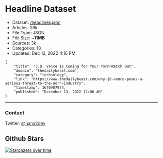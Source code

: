 # Headline Dataset

- Dataset: [/headlines.json](https://raw.githubusercontent.com/fwd/news/master/headlines.json) 
- Articles: 29k
- File Type: JSON
- File Size: ~**11MB**
- Sources: 3k
- Categories: 13
- Updated: Dec 13, 2022 4:16 PM

```
{
    "title": "J.D. Vance Is Coming for Your Porn–Watch Out",
    "domain": "thedailybeast.com",
    "category": "technology",
    "link": "https://www.thedailybeast.com/why-jd-vance-poses-a-serious-threat-to-the-porn-industry",
    "timestamp": 1670907974,
    "published": "December 13, 2022 12:06 AM"
}
```

---

### Contact 

Twitter: [@nano2dev](https://twitter.com/nano2dev)

## Github Stars

[![Stargazers over time](https://starchart.cc/fwd/news.svg)](https://starchart.cc/fwd/news)
